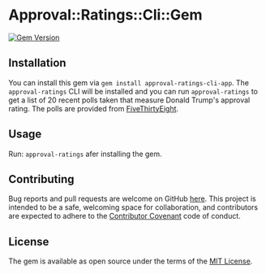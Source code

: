 # Approval::Ratings::Cli::Gem

[![Gem Version](https://badge.fury.io/rb/approval-ratings-cli-app.svg)](https://rubygems.org/gems/approval-ratings-cli-app)

## Installation

You can install this gem via `gem install approval-ratings-cli-app`. The `approval-ratings` CLI will be installed and you can run `approval-ratings` to get a list of 20 recent polls taken that measure Donald Trump's approval rating. The polls are provided from [FiveThirtyEight](https://projects.fivethirtyeight.com/trump-approval-ratings/).

## Usage

Run: `approval-ratings` afer installing the gem. 
## Contributing

Bug reports and pull requests are welcome on GitHub [here](https://github.com/nadinesk/approval-ratings-cli-app). This project is intended to be a safe, welcoming space for collaboration, and contributors are expected to adhere to the [Contributor Covenant](contributor-covenant.org) code of conduct.

## License

The gem is available as open source under the terms of the [MIT License](http://opensource.org/licenses/MIT).